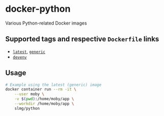 # docker-python

Various Python-related Docker images

## Supported tags and respective `Dockerfile` links

* [`latest`](https://github.com/slmg/docker-python/blob/master/generic/Dockerfile), [`generic`](https://github.com/slmg/docker-python/blob/master/generic/Dockerfile)
* [`devenv`](https://github.com/slmg/docker-python/blob/master/devenv/Dockerfile)

## Usage

```sh
# Example using the latest (generic) image
docker container run --rm -it \
    --user moby \
    -v $(pwd):/home/moby/app \
    --workdir /home/moby/app \
    slmg/python
```
